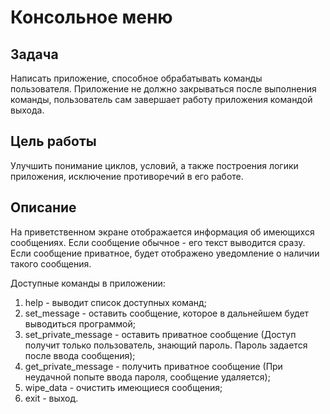# Консольное меню
## Задача
Написать приложение, способное обрабатывать команды пользователя. Приложение не должно закрываться после выполнения команды, пользователь сам завершает работу приложения командой выхода.
## Цель работы
Улучшить понимание циклов, условий, а также построения логики приложения, исключение противоречий в его работе.
## Описание
На приветственном экране отображается информация об имеющихся сообщениях. Если сообщение обычное - его текст выводится сразу. Если сообщение приватное, будет отображено уведомление о наличии такого сообщения.

Доступные команды в приложении:
1. help - выводит список доступных команд;
2. set_message - оставить сообщение, которое в дальнейшем будет выводиться программой;
3. set_private_message - оставить приватное сообщение (Доступ получит только пользователь, знающий пароль. Пароль задается после ввода сообщения);
4. get_private_message - получить приватное сообщение (При неудачной попыте ввода пароля, сообщение удаляется);
5. wipe_data - очистить имеющиеся сообщения;
6. exit - выход.
